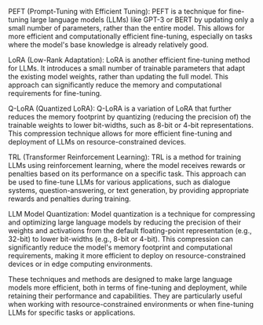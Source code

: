 PEFT (Prompt-Tuning with Efficient Tuning):
PEFT is a technique for fine-tuning large language models (LLMs) like GPT-3 or BERT by updating only a small number of parameters, rather than the entire model. This allows for more efficient and computationally efficient fine-tuning, especially on tasks where the model's base knowledge is already relatively good.

LoRA (Low-Rank Adaptation):
LoRA is another efficient fine-tuning method for LLMs. It introduces a small number of trainable parameters that adapt the existing model weights, rather than updating the full model. This approach can significantly reduce the memory and computational requirements for fine-tuning.

Q-LoRA (Quantized LoRA):
Q-LoRA is a variation of LoRA that further reduces the memory footprint by quantizing (reducing the precision of) the trainable weights to lower bit-widths, such as 8-bit or 4-bit representations. This compression technique allows for more efficient fine-tuning and deployment of LLMs on resource-constrained devices.

TRL (Transformer Reinforcement Learning):
TRL is a method for training LLMs using reinforcement learning, where the model receives rewards or penalties based on its performance on a specific task. This approach can be used to fine-tune LLMs for various applications, such as dialogue systems, question-answering, or text generation, by providing appropriate rewards and penalties during training.

LLM Model Quantization:
Model quantization is a technique for compressing and optimizing large language models by reducing the precision of their weights and activations from the default floating-point representation (e.g., 32-bit) to lower bit-widths (e.g., 8-bit or 4-bit). This compression can significantly reduce the model's memory footprint and computational requirements, making it more efficient to deploy on resource-constrained devices or in edge computing environments.

These techniques and methods are designed to make large language models more efficient, both in terms of fine-tuning and deployment, while retaining their performance and capabilities. They are particularly useful when working with resource-constrained environments or when fine-tuning LLMs for specific tasks or applications.
